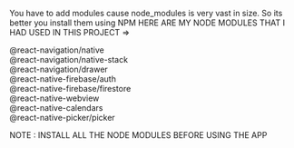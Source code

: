 You have to add modules cause node_modules is very vast in size. So its better you install them using NPM
HERE ARE MY NODE MODULES THAT I HAD USED IN THIS PROJECT =>

@react-navigation/native <br>
@react-navigation/native-stack <br>
@react-navigation/drawer <br>
@react-native-firebase/auth <br>
@react-native-firebase/firestore <br>
@react-native-webview <br>
@react-native-calendars <br>
@react-native-picker/picker <br>

NOTE : INSTALL ALL THE NODE MODULES BEFORE USING THE APP
